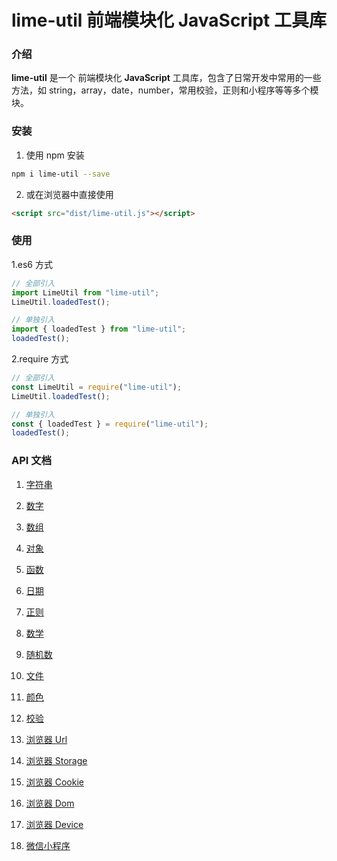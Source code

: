 # lime-util 前端模块化 JavaScript 工具库

### 介绍

**lime-util** 是一个 前端模块化 **JavaScript** 工具库，包含了日常开发中常用的一些方法，如 string，array，date，number，常用校验，正则和小程序等等多个模块。

### 安装

1.  使用 npm 安装

```bash
npm i lime-util --save
```

2.  或在浏览器中直接使用

```html
<script src="dist/lime-util.js"></script>
```

### 使用

1.es6 方式

```javascript
// 全部引入
import LimeUtil from "lime-util";
LimeUtil.loadedTest();

// 单独引入
import { loadedTest } from "lime-util";
loadedTest();
```

2.require 方式

```javascript
// 全部引入
const LimeUtil = require("lime-util");
LimeUtil.loadedTest();

// 单独引入
const { loadedTest } = require("lime-util");
loadedTest();
```

### API 文档

1. [字符串](https://gitee.com/qq575792372/lime-util/blob/master/doc/string.md)
2. [数字](https://gitee.com/qq575792372/lime-util/blob/master/doc/number.md)
3. [数组](https://gitee.com/qq575792372/lime-util/blob/master/doc/array.md)
4. [对象](https://gitee.com/qq575792372/lime-util/blob/master/doc/object.md)
5. [函数](https://gitee.com/qq575792372/lime-util/blob/master/doc/function.md)

6. [日期](https://gitee.com/qq575792372/lime-util/blob/master/doc/date.md)
7. [正则](https://gitee.com/qq575792372/lime-util/blob/master/doc/regexp.md)

8. [数学](https://gitee.com/qq575792372/lime-util/blob/master/doc/math.md)

9. [随机数](https://gitee.com/qq575792372/lime-util/blob/master/doc/random.md)

10. [文件](https://gitee.com/qq575792372/lime-util/blob/master/doc/file.md)

11. [颜色](https://gitee.com/qq575792372/lime-util/blob/master/doc/color.md)

12. [校验](https://gitee.com/qq575792372/lime-util/blob/master/doc/validate.md)

13. [浏览器 Url](https://gitee.com/qq575792372/lime-util/blob/master/doc/browser-url.md)
14. [浏览器 Storage](https://gitee.com/qq575792372/lime-util/blob/master/doc/browser-storage.md)
15. [浏览器 Cookie](https://gitee.com/qq575792372/lime-util/blob/master/doc/browser-cookie.md)
16. [浏览器 Dom](https://gitee.com/qq575792372/lime-util/blob/master/doc/browser-dom.md)
17. [浏览器 Device](https://gitee.com/qq575792372/lime-util/blob/master/doc/browser-device.md)

18. [微信小程序](https://gitee.com/qq575792372/lime-util/blob/master/doc/xcx.md)
